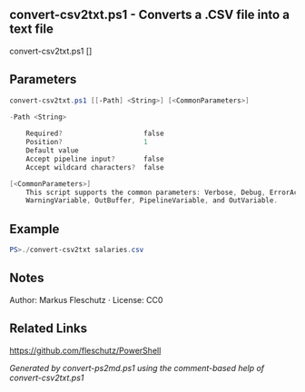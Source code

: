 ## convert-csv2txt.ps1 - Converts a .CSV file into a text file

convert-csv2txt.ps1 [<csv-file>]

## Parameters
```powershell
convert-csv2txt.ps1 [[-Path] <String>] [<CommonParameters>]

-Path <String>
    
    Required?                    false
    Position?                    1
    Default value                
    Accept pipeline input?       false
    Accept wildcard characters?  false

[<CommonParameters>]
    This script supports the common parameters: Verbose, Debug, ErrorAction, ErrorVariable, WarningAction, 
    WarningVariable, OutBuffer, PipelineVariable, and OutVariable.
```

## Example
```powershell
PS>./convert-csv2txt salaries.csv
```

## Notes
Author: Markus Fleschutz · License: CC0

## Related Links
https://github.com/fleschutz/PowerShell

*Generated by convert-ps2md.ps1 using the comment-based help of convert-csv2txt.ps1*
